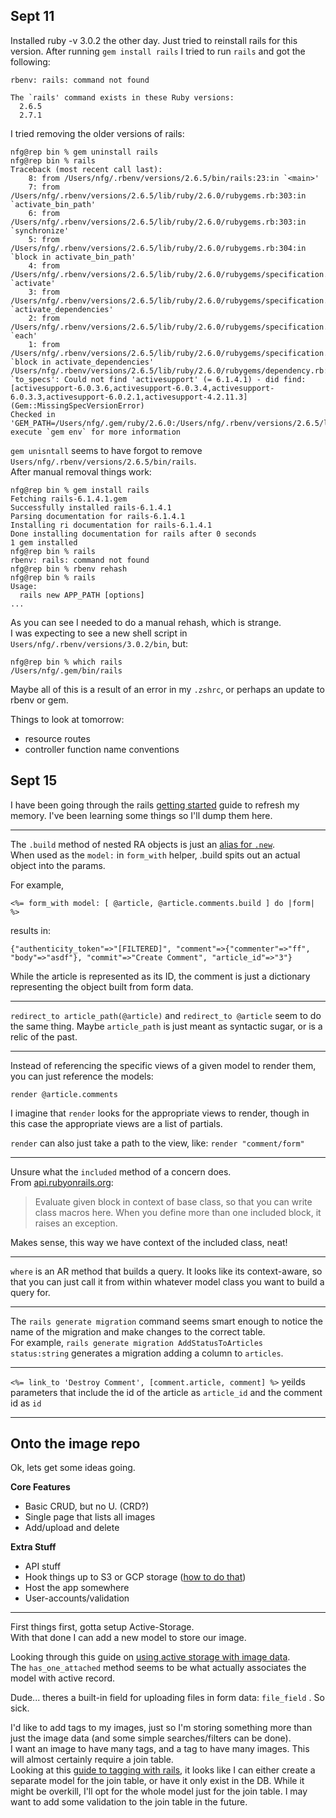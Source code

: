 ## Sept 11

Installed ruby -v 3.0.2 the other day. Just tried to reinstall rails for this version. After running `gem install rails` I tried to run `rails` and got the following:

```
rbenv: rails: command not found

The `rails' command exists in these Ruby versions:
  2.6.5
  2.7.1
```

I tried removing the older versions of rails:

```
nfg@rep bin % gem uninstall rails
nfg@rep bin % rails
Traceback (most recent call last):
	8: from /Users/nfg/.rbenv/versions/2.6.5/bin/rails:23:in `<main>'
	7: from /Users/nfg/.rbenv/versions/2.6.5/lib/ruby/2.6.0/rubygems.rb:303:in `activate_bin_path'
	6: from /Users/nfg/.rbenv/versions/2.6.5/lib/ruby/2.6.0/rubygems.rb:303:in `synchronize'
	5: from /Users/nfg/.rbenv/versions/2.6.5/lib/ruby/2.6.0/rubygems.rb:304:in `block in activate_bin_path'
	4: from /Users/nfg/.rbenv/versions/2.6.5/lib/ruby/2.6.0/rubygems/specification.rb:1420:in `activate'
	3: from /Users/nfg/.rbenv/versions/2.6.5/lib/ruby/2.6.0/rubygems/specification.rb:1438:in `activate_dependencies'
	2: from /Users/nfg/.rbenv/versions/2.6.5/lib/ruby/2.6.0/rubygems/specification.rb:1438:in `each'
	1: from /Users/nfg/.rbenv/versions/2.6.5/lib/ruby/2.6.0/rubygems/specification.rb:1449:in `block in activate_dependencies'
/Users/nfg/.rbenv/versions/2.6.5/lib/ruby/2.6.0/rubygems/dependency.rb:313:in `to_specs': Could not find 'activesupport' (= 6.1.4.1) - did find: [activesupport-6.0.3.6,activesupport-6.0.3.4,activesupport-6.0.3.3,activesupport-6.0.2.1,activesupport-4.2.11.3] (Gem::MissingSpecVersionError)
Checked in 'GEM_PATH=/Users/nfg/.gem/ruby/2.6.0:/Users/nfg/.rbenv/versions/2.6.5/lib/ruby/gems/2.6.0:/Users/nfg/.gem', execute `gem env` for more information
```

`gem unisntall` seems to have forgot to remove `Users/nfg/.rbenv/versions/2.6.5/bin/rails`.  
After manual removal things work:

```
nfg@rep bin % gem install rails
Fetching rails-6.1.4.1.gem
Successfully installed rails-6.1.4.1
Parsing documentation for rails-6.1.4.1
Installing ri documentation for rails-6.1.4.1
Done installing documentation for rails after 0 seconds
1 gem installed
nfg@rep bin % rails
rbenv: rails: command not found
nfg@rep bin % rbenv rehash
nfg@rep bin % rails
Usage:
  rails new APP_PATH [options]
...
```

As you can see I needed to do a manual rehash, which is strange.  
I was expecting to see a new shell script in `Users/nfg/.rbenv/versions/3.0.2/bin`, but:

```
nfg@rep bin % which rails
/Users/nfg/.gem/bin/rails
```

Maybe all of this is a result of an error in my `.zshrc`, or perhaps an update to rbenv or gem.

Things to look at tomorrow:

- resource routes
- controller function name conventions

## Sept 15

I have been going through the rails [getting started](https://guides.rubyonrails.org/getting_started.html) guide to refresh my memory. I've been learning some things so I'll dump them here.

---

The `.build` method of nested RA objects is just an [alias for `.new`](https://github.com/rails/rails/blob/959fb8ea651fa6638aaa7caced20d921ca2ea5c1/activerecord/lib/active_record/relation.rb#L84).  
When used as the `model:` in `form_with` helper, .build spits out an actual object into the params.

For example,

```
<%= form_with model: [ @article, @article.comments.build ] do |form| %>
```

results in:

```
{"authenticity_token"=>"[FILTERED]", "comment"=>{"commenter"=>"ff", "body"=>"asdf"}, "commit"=>"Create Comment", "article_id"=>"3"}
```

While the article is represented as its ID, the comment is just a dictionary representing the object built from form data.

---

`redirect_to article_path(@article)` and `redirect_to @article` seem to do the same thing. Maybe `article_path` is just meant as syntactic sugar, or is a relic of the past.

---

Instead of referencing the specific views of a given model to render them, you can just reference the models:

```
render @article.comments
```

I imagine that `render` looks for the appropriate views to render, though in this case the appropriate views are a list of partials.

`render` can also just take a path to the view, like: `render "comment/form"`

---

Unsure what the `included` method of a concern does.  
From [api.rubyonrails.org](https://api.rubyonrails.org/classes/ActiveSupport/Concern.html#method-i-included):

> Evaluate given block in context of base class, so that you can write class macros here. When you define more than one included block, it raises an exception.

Makes sense, this way we have context of the included class, neat!

---

`where` is an AR method that builds a query. It looks like its context-aware, so that you can just call it from within whatever model class you want to build a query for.

---

The `rails generate migration` command seems smart enough to notice the name of the migration and make changes to the correct table.  
For example, `rails generate migration AddStatusToArticles status:string` generates a migration adding a column to `articles`.

---

`<%= link_to 'Destroy Comment', [comment.article, comment] %>` yeilds parameters that include the id of the article as `article_id` and the comment id as `id`

---

## Onto the image repo

Ok, lets get some ideas going.

**Core Features**

- Basic CRUD, but no U. (CRD?)
- Single page that lists all images
- Add/upload and delete

**Extra Stuff**

- API stuff
- Hook things up to S3 or GCP storage ([how to do that](https://hixonrails.com/ruby-on-rails-tutorials/ruby-on-rails-active-storage-aws-s3-google-cloud-platform-microsoft-azure/))
- Host the app somewhere
- User-accounts/validation

---

First things first, gotta setup Active-Storage.  
With that done I can add a new model to store our image.

Looking through this guide on [using active storage with image data](https://pragmaticstudio.com/tutorials/using-active-storage-in-rails).  
The `has_one_attached` method seems to be what actually associates the model with active record.

Dude... theres a built-in field for uploading files in form data: `file_field` . So sick.

I'd like to add tags to my images, just so I'm storing something more than just the image data (and some simple searches/filters can be done).  
I want an image to have many tags, and a tag to have many images. This will almost certainly require a join table.  
Looking at this [guide to tagging with rails](https://www.sitepoint.com/tagging-scratch-rails/), it looks like I can either create a separate model for the join table, or have it only exist in the DB. While it might be overkill, I'll opt for the whole model just for the join table. I may want to add some validation to the join table in the future.
